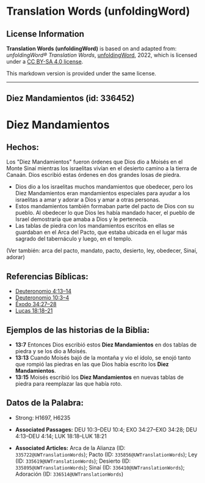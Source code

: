 # Translation Words (unfoldingWord)

## License Information

**Translation Words (unfoldingWord)** is based on and adapted from: _unfoldingWord® Translation Words_, [unfoldingWord](https://unfoldingword.org/utw), 2022, which is licensed under a [CC BY-SA 4.0 license](https://creativecommons.org/licenses/by-sa/4.0/legalcode.en).

This markdown version is provided under the same license.



--------------------------------

## Diez Mandamientos (id: 336452)

Diez Mandamientos
=================

Hechos:
-------

Los "Diez Mandamientos" fueron órdenes que Dios dio a Moisés en el Monte Sinaí mientras los israelitas vivían en el desierto camino a la tierra de Canaán. Dios escribió estas órdenes en dos grandes losas de piedra.

* Dios dio a los israelitas muchos mandamientos que obedecer, pero los Diez Mandamientos eran mandamientos especiales para ayudar a los israelitas a amar y adorar a Dios y amar a otras personas.
* Estos mandamientos también formaban parte del pacto de Dios con su pueblo. Al obedecer lo que Dios les había mandado hacer, el pueblo de Israel demostraría que amaba a Dios y le pertenecía.
* Las tablas de piedra con los mandamientos escritos en ellas se guardaban en el Arca del Pacto, que estaba ubicada en el lugar más sagrado del tabernáculo y luego, en el templo.

(Ver también: arca del pacto, mandato, pacto, desierto, ley, obedecer, Sinaí, adorar)

Referencias Bíblicas:
---------------------

* [Deuteronomio 4:13–14](https://ref.ly/Deut4:13-Deut4:14)
* [Deuteronomio 10:3–4](https://ref.ly/Deut10:3-Deut10:4)
* [Éxodo 34:27–28](https://ref.ly/Exod34:27-Exod34:28)
* [Lucas 18:18–21](https://ref.ly/Luke18:18-Luke18:21)

Ejemplos de las historias de la Biblia:
---------------------------------------

* **13:7** Entonces Dios escribió estos **Diez Mandamientos** en dos tablas de piedra y se los dio a Moisés.
* **13:13** Cuando Moisés bajó de la montaña y vio el ídolo, se enojó tanto que rompió las piedras en las que Dios había escrito los **Diez Mandamientos**.
* **13:15** Moisés escribió los **Diez Mandamientos** en nuevas tablas de piedra para reemplazar las que había roto.

Datos de la Palabra:
--------------------

* Strong: H1697, H6235

* **Associated Passages:** DEU 10:3–DEU 10:4; EXO 34:27–EXO 34:28; DEU 4:13–DEU 4:14; LUK 18:18–LUK 18:21
* **Associated Articles:** Arca de la Alianza (ID: `335722@UWTranslationWords`); Pacto (ID: `335856@UWTranslationWords`); Ley (ID: `335619@UWTranslationWords`); Desierto (ID: `335895@UWTranslationWords`); Sinaí (ID: `336410@UWTranslationWords`); Adoración (ID: `336514@UWTranslationWords`)

